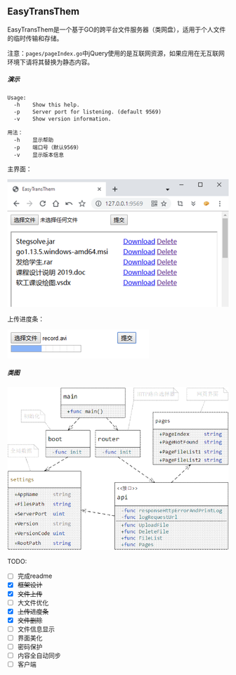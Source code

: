 ## EasyTransThem

EasyTransThem是一个基于GO的跨平台文件服务器（类网盘），适用于个人文件的临时传输和存储。

注意：`pages/pageIndex.go`中jQuery使用的是互联网资源，如果应用在无互联网环境下请将其替换为静态内容。

##### 演示

```
Usage:
  -h    Show this help.
  -p    Server port for listening. (default 9569)
  -v    Show version information.
```

```
用法：
  -h    显示帮助
  -p    端口号（默认9569）
  -v    显示版本信息
```

主界面：

![1](image/1.png)

上传进度条：

![2](image/2.png)

##### 类图

![class](image/class.gif)



TODO:

- [ ] 完成readme
- [x] ~~框架设计~~
- [x] ~~文件上传~~
- [ ] 大文件优化
- [x] ~~上传进度条~~
- [x] ~~文件删除~~
- [ ] 文件信息显示
- [ ] 界面美化
- [ ] 密码保护
- [ ] 内容全自动同步
- [ ] 客户端
